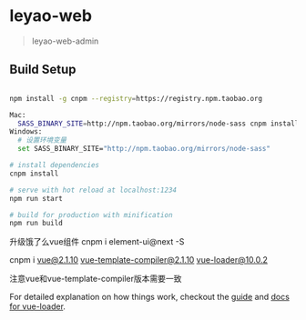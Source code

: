 # leyao-web

> leyao-web-admin

## Build Setup

``` bash

npm install -g cnpm --registry=https://registry.npm.taobao.org

Mac:
  SASS_BINARY_SITE=http://npm.taobao.org/mirrors/node-sass cnpm install -d
Windows:
  # 设置环境变量
  set SASS_BINARY_SITE="http://npm.taobao.org/mirrors/node-sass"

# install dependencies
cnpm install

# serve with hot reload at localhost:1234
npm run start

# build for production with minification
npm run build
```

升级饿了么vue组件
cnpm i element-ui@next -S

cnpm i vue@2.1.10 vue-template-compiler@2.1.10 vue-loader@10.0.2

注意vue和vue-template-compiler版本需要一致

For detailed explanation on how things work, checkout the [guide](http://vuejs-templates.github.io/webpack/) and [docs for vue-loader](http://vuejs.github.io/vue-loader).
